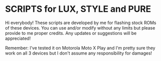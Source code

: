 # SCRIPTS for LUX, STYLE and PURE

Hi everybody! These scripts are developed by me for flashing stock ROMs of these devices.
You can use and/or modify without any limits but please provide to me proper credits.
Any updates or suggestions will be appreciated!

Remember: I've tested it on Motorola Moto X Play and I'm pretty sure they work on all 3 devices but I don't assume any responsibility for damages!
